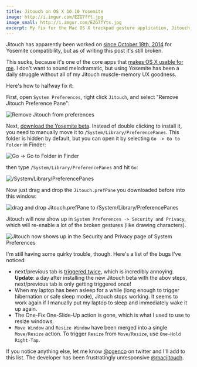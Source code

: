 ```yaml
---
title: Jitouch on OS X 10.10 Yosemite
image: http://i.imgur.com/EZG7fYt.jpg
image_small: http://i.imgur.com/EZG7fYts.jpg
excerpt: My fix for the Mac OS X trackpad gesture application, Jitouch, on Yosemite.
---
```


Jitouch has apparently been worked on [since October 18th, 2014](https://twitter.com/macjitouch/status/523551702499459072) for Yosemite compatibility, but as of writing this post it's still broken.

This sucks, because it's one of the core apps that [makes OS X usable for me](http://christian.gen.co/macbook-developer-setup/). I don't want to sound melodramatic, but using Yosemite has been a daily struggle without all of my Jitouch muscle-memory UX goodness.

Here's how to halfway fix it:

First, open `System Preferences`, right click `Jitouch`, and select "Remove Jitouch Preference Pane":

![Remove Jitouch from preferences](http://i.imgur.com/XqyPtnf.png)

Next, [download the Yosemite beta](http://www.jitouch.com/download/). Instead of double clicking to install it, you need to manually move it to `/System/Library/PreferencePanes`. This folder is hidden by default, but you can open it by selecting `Go -> Go to Folder` in Finder:

![Go -> Go to Folder in Finder](http://i.imgur.com/O7CKIbQ.png)

then type `/System/Library/PreferencePanes` and hit `Go`:

![/System/Library/PreferencePanes](http://i.imgur.com/DQDSCWE.png)

Now just drag and drop the `Jitouch.prefPane` you downloaded before into this window:

![drag and drop Jitouch.prefPane to /System/Library/PreferencePanes](http://i.imgur.com/rb1EYk7.png)

Jitouch will now show up in `System Preferences -> Security and Privacy`, which will re-enable a lot of the broken gestures (like drawing characters).

![Jitouch now shows up in the Security and Privacy page of System Preferences](http://i.imgur.com/RhxGSbX.png)

I'm still having some quirky trouble, though. Here's a list of the bugs I've noticed:

* next/previous tab is [triggered twice](https://twitter.com/benradler/status/528038108701278208), which is incredibly annoying. **Update**: a day after installing the new Jitouch beta with the abov steps, next/previous tab is only getting triggered once!
* When my laptop has been asleep for a while (long enough to trigger hibernation or safe sleep mode), Jitouch stops working. It seems to work again if I manually put my laptop to sleep and immediately wake it up again.
* The One-Fix One-Slide-Up action is gone, which is what I used to use to resize windows.
* `Move Window` and `Resize Window` have been merged into a single `Move/Resize` action. To trigger `Resize` from `Move/Resize`, use `One-Hold Right-Tap`.

If you notice anything else, let me know [@cgenco](https://twitter.com/cgenco) on twitter and I'll add to this list. The developer has been frustratingly unresponsive [@macjitouch](https://twitter.com/macjitouch).

